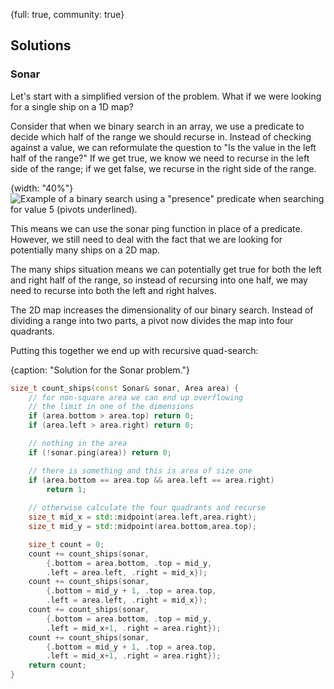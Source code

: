 {full: true, community: true}
## Solutions

### Sonar

Let's start with a simplified version of the problem. What if we were looking for a single ship on a 1D map?

Consider that when we binary search in an array, we use a predicate to decide which half of the range we should recurse in. Instead of checking against a value, we can reformulate the question to "Is the value in the left half of the range?" If we get true, we know we need to recurse in the left side of the range; if we get false, we recurse in the right side of the range.

{width: "40%"}
![Example of a binary search using a "presence" predicate when searching for value 5 (pivots underlined).](binary_search/sonar_binary_search.png)

This means we can use the sonar ping function in place of a predicate. However, we still need to deal with the fact that we are looking for potentially many ships on a 2D map.

The many ships situation means we can potentially get true for both the left and right half of the range, so instead of recursing into one half, we may need to recurse into both the left and right halves.

The 2D map increases the dimensionality of our binary search. Instead of dividing a range into two parts, a pivot now divides the map into four quadrants.

Putting this together we end up with recursive quad-search:

{caption: "Solution for the Sonar problem."}
```cpp
size_t count_ships(const Sonar& sonar, Area area) {
    // for non-square area we can end up overflowing
    // the limit in one of the dimensions
    if (area.bottom > area.top) return 0;
    if (area.left > area.right) return 0;

    // nothing in the area
    if (!sonar.ping(area)) return 0;

    // there is something and this is area of size one
    if (area.bottom == area.top && area.left == area.right)
        return 1;
    
    // otherwise calculate the four quadrants and recurse
    size_t mid_x = std::midpoint(area.left,area.right);
    size_t mid_y = std::midpoint(area.bottom,area.top);

    size_t count = 0;
    count += count_ships(sonar, 
        {.bottom = area.bottom, .top = mid_y, 
        .left = area.left, .right = mid_x});
    count += count_ships(sonar,
        {.bottom = mid_y + 1, .top = area.top, 
        .left = area.left, .right = mid_x});
    count += count_ships(sonar,
        {.bottom = area.bottom, .top = mid_y, 
        .left = mid_x+1, .right = area.right});
    count += count_ships(sonar,
        {.bottom = mid_y + 1, .top = area.top, 
        .left = mid_x+1, .right = area.right});
    return count;
}
```